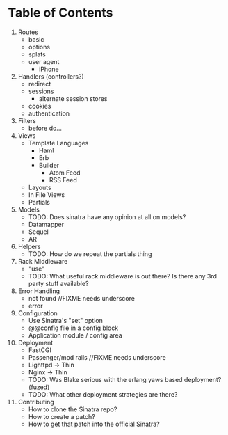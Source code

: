 Table of Contents
=================

1. Routes
    - basic
    - options
    - splats
    - user agent
        - iPhone
2. Handlers (controllers?)
    - redirect 
    - sessions
        - alternate session stores
    - cookies
    - authentication
3. Filters
    - before do...
4. Views
    - Template Languages
        - Haml
        - Erb
        - Builder
            - Atom Feed
            - RSS Feed
    - Layouts
    - In File Views
    - Partials
5. Models
    - TODO: Does sinatra have any opinion at all on models?
    - Datamapper
    - Sequel
    - AR
6. Helpers
    - TODO: How do we repeat the partials thing
7. Rack Middleware
    - "use"
    - TODO: What useful rack middleware is out there?  Is there any 3rd party stuff available?
8. Error Handling
    - not found //FIXME needs underscore
    - error
9. Configuration
    - Use Sinatra's "set" option
    - \@\@config file in a config block
    - Application module / config area
10. Deployment
    - FastCGI
    - Passenger/mod rails //FIXME needs underscore
    - Lighttpd -> Thin
    - Nginx -> Thin
    - TODO: Was Blake serious with the erlang yaws based deployment? (fuzed)
    - TODO: What other deployment strategies are there?
11. Contributing
    - How to clone the Sinatra repo?
    - How to create a patch?
    - How to get that patch into the official Sinatra?
